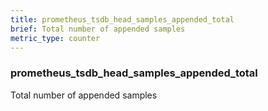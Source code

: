 ```yaml
---
title: prometheus_tsdb_head_samples_appended_total
brief: Total number of appended samples
metric_type: counter
---
```

### prometheus_tsdb_head_samples_appended_total

Total number of appended samples